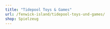 ```yaml
---
title: "Tidepool Toys & Games"
url: /fenwick-island/tidepool-toys-und-games/
shop: Spielzeug
---
```

